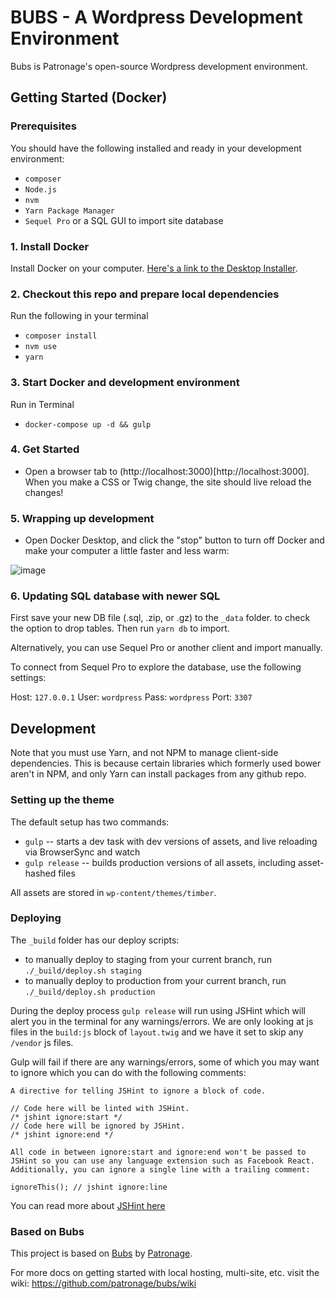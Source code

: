 # BUBS - A Wordpress Development Environment

Bubs is Patronage's open-source Wordpress development environment. 

## Getting Started (Docker)

### Prerequisites 

You should have the following installed and ready in your development environment:

* `composer`
* `Node.js`
* `nvm`
* `Yarn Package Manager`
* `Sequel Pro` or a SQL GUI to import site database

### 1. Install Docker

Install Docker on your computer. [Here's a link to the Desktop Installer](https://www.docker.com/products/docker-desktop).

### 2. Checkout this repo and prepare local dependencies

Run the following in your terminal

* `composer install`
* `nvm use`
* `yarn`

### 3. Start Docker and development environment

Run in Terminal

* `docker-compose up -d && gulp`

### 4. Get Started

* Open a browser tab to (http://localhost:3000)[http://localhost:3000]. When you make a CSS or Twig change, the site should live reload the changes!

### 5. Wrapping up development

* Open Docker Desktop, and click the "stop" button to turn off Docker and make your computer a little faster and less warm:

![image](https://user-images.githubusercontent.com/525011/77448037-c5573380-6dc6-11ea-8bdd-e9d4025d671d.png)

### 6. Updating SQL database with newer SQL

First save your new DB file (.sql, .zip, or .gz) to the `_data` folder. to check the option to drop tables. Then run `yarn db` to import.

Alternatively, you can use Sequel Pro or another client and import manually.

To connect from Sequel Pro to explore the database, use the following settings:

Host: `127.0.0.1`
User: `wordpress`
Pass: `wordpress`
Port: `3307`

## Development

Note that you must use Yarn, and not NPM to manage client-side dependencies. This is because certain libraries which formerly used bower aren't in NPM, and only Yarn can install packages from any github repo.

### Setting up the theme

The default setup has two commands:

* `gulp` -- starts a dev task with dev versions of assets, and live reloading via BrowserSync and watch
* `gulp release` -- builds production versions of all assets, including asset-hashed files

All assets are stored in `wp-content/themes/timber`.

### Deploying

The `_build` folder has our deploy scripts:

* to manually deploy to staging from your current branch, run `./_build/deploy.sh staging`
* to manually deploy to production from your current branch, run `./_build/deploy.sh production`

During the deploy process `gulp release` will run using JSHint which will alert you in the terminal for any warnings/errors. We are only looking at js files in the `build:js` block of `layout.twig` and we have it set to skip any `/vendor` js files.

Gulp will fail if there are any warnings/errors, some of which you may want to ignore which you can do with the following comments:

```
A directive for telling JSHint to ignore a block of code.

// Code here will be linted with JSHint.
/* jshint ignore:start */
// Code here will be ignored by JSHint.
/* jshint ignore:end */

All code in between ignore:start and ignore:end won't be passed to JSHint so you can use any language extension such as Facebook React. Additionally, you can ignore a single line with a trailing comment:

ignoreThis(); // jshint ignore:line
```

You can read more about [JSHint here](https://jshint.com/docs/)

### Based on Bubs

This project is based on [Bubs](https://github.com/patronage/bubs/) by [Patronage](http://www.patronage.org/).

For more docs on getting started with local hosting, multi-site, etc. visit the wiki:
https://github.com/patronage/bubs/wiki
